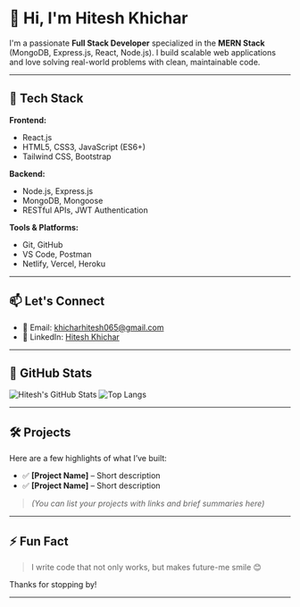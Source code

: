# 👋 Hi, I'm Hitesh Khichar

I'm a passionate **Full Stack Developer** specialized in the **MERN Stack** (MongoDB, Express.js, React, Node.js). I build scalable web applications and love solving real-world problems with clean, maintainable code.

---

## 🚀 Tech Stack

**Frontend:**
- React.js
- HTML5, CSS3, JavaScript (ES6+)
- Tailwind CSS, Bootstrap

**Backend:**
- Node.js, Express.js
- MongoDB, Mongoose
- RESTful APIs, JWT Authentication

**Tools & Platforms:**
- Git, GitHub
- VS Code, Postman
- Netlify, Vercel, Heroku

---

## 📫 Let's Connect

- 📧 Email: [khicharhitesh065@gmail.com](mailto:khicharhitesh065@gmail.com)
- 🔗 LinkedIn: [Hitesh Khichar](https://www.linkedin.com/in/hitesh-khichar-35b310333/)

---

## 🧩 GitHub Stats

![Hitesh's GitHub Stats](https://github-readme-stats.vercel.app/api?username=hiteshkhichar&show_icons=true&theme=radical)
![Top Langs](https://github-readme-stats.vercel.app/api/top-langs/?username=hiteshkhichar&layout=compact&theme=radical)

---

## 🛠️ Projects

Here are a few highlights of what I’ve built:
- ✅ **[Project Name]** – Short description
- ✅ **[Project Name]** – Short description

> *(You can list your projects with links and brief summaries here)*

---

## ⚡ Fun Fact

> I write code that not only works, but makes future-me smile 😊

Thanks for stopping by!

---


<!--
**khicharhitesh/khicharhitesh** is a ✨ _special_ ✨ repository because its `README.md` (this file) appears on your GitHub profile.

Here are some ideas to get you started:

- 🔭 I’m currently working on ...
- 🌱 I’m currently learning ...
- 👯 I’m looking to collaborate on ...
- 🤔 I’m looking for help with ...
- 💬 Ask me about ...
- 📫 How to reach me: ...
- 😄 Pronouns: ...
- ⚡ Fun fact: ...
-->
